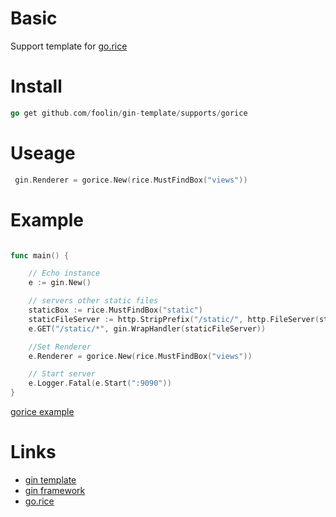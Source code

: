 # Basic
Support template for [go.rice](github.com/GeertJohan/go.rice/rice)


# Install
```go
go get github.com/foolin/gin-template/supports/gorice
```

# Useage

```go
 gin.Renderer = gorice.New(rice.MustFindBox("views"))
```

# Example
```go

func main() {

	// Echo instance
	e := gin.New()

	// servers other static files
	staticBox := rice.MustFindBox("static")
	staticFileServer := http.StripPrefix("/static/", http.FileServer(staticBox.HTTPBox()))
	e.GET("/static/*", gin.WrapHandler(staticFileServer))

	//Set Renderer
	e.Renderer = gorice.New(rice.MustFindBox("views"))

	// Start server
	e.Logger.Fatal(e.Start(":9090"))
}

```

[gorice example](https://github.com/foolin/gin-template/tree/master/examples/gorice)

# Links

- [gin template](https://github.com/foolin/gin-template)
- [gin framework](https://github.com/gin-gonic/gin)
- [go.rice](https://github.com/GeertJohan/go.rice)
